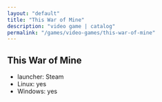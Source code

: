 ```yaml
---
layout: "default"
title: "This War of Mine"
description: "video game | catalog"
permalink: "/games/video-games/this-war-of-mine"
---
```


## This War of Mine

- launcher: Steam
- Linux: yes
- Windows: yes
